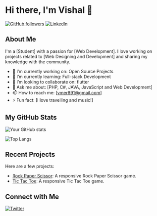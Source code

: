 # Hi there, I'm Vishal 👋

[![GitHub followers](https://img.shields.io/github/followers/yourusername?label=Follow&style=social)](https://github.com/vishalmer)
[![LinkedIn](https://img.shields.io/badge/LinkedIn-Profile-blue)](https://www.linkedin.com/in/vishalmer)

## About Me

I'm a [Student] with a passion for [Web Development]. I love working on projects related to [Web Designing and Development] and sharing my knowledge with the community.

- 🔭 I’m currently working on: Open Source Projects
- 🌱 I’m currently learning: Full-stack Development
- 👯 I’m looking to collaborate on: flutter
- 💬 Ask me about: [PHP, C#, JAVA, JavaScript and Web Development]
- 📫 How to reach me: [vmer891@gmail.com]
- ⚡ Fun fact: [I love travelling and music!]

## My GitHub Stats

![Your GitHub stats](https://github-readme-stats.vercel.app/api?username=vishalmer&show_icons=true&theme=radical)

![Top Langs](https://github-readme-stats.vercel.app/api/top-langs/?username=vishalmer&layout=compact&theme=radical)

## Recent Projects

Here are a few projects:

- [Rock Paper Scissor](https://github.com/VishalMer/Projects/tree/main/Rock%20Paper%20Scissor): A responsive Rock Paper Scissor game.
- [Tic Tac Toe](https://github.com/VishalMer/Projects/tree/main/Tic%20Tac%20Toe): A responsive Tic Tac Toe game.

## Connect with Me

[![Twitter](https://img.shields.io/badge/Twitter-Profile-blue)](https://twitter.com/itz_mer_)

